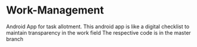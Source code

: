 # Work-Management
Android App for task allotment. This android app is like a digital checklist to maintain transparency in the work field
The respective code is in the master branch
